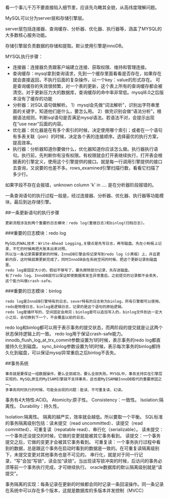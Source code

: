 看一个事儿千万不要直接陷入细节里，应该先鸟瞰其全貌，从高纬度理解问题。

MySQL可以分为server层和存储引擎层。

server层包括连接器、查询缓存、分析器、优化器、执行器等，涵盖了MYSQL的大多数核心服务功能。

存储引擎层负责数据的存储和提取。默认使用引擎是innoDB。

MYSQL执行步骤：
- 连接器：连接器负责跟客户端建立连接、获取权限、维持和管理连接。
- 查询缓存：mysql拿到查询请求，先到一个缓存里面看看是否存在，如果存在就会直接返回，不执行后面的复杂操作，以一个key：value的形式存在。
	可是查询缓存的失效很频繁，对一个表的更新，这个表上所有的查询缓存都会被清空。对于更新压力大的数据库，查询缓存的命中率非常低。mysql8.0之后版本没有了缓存的功能
- 分析器：对SQL语句做解析。
	1）mysql会先做“词法解析”，识别出字符串里面的关键字，知道他们是什么，要怎么用。
	2）做完识别会做“语法分析”，根据语法规则，判断sql语句是否满足mysql语法。若语法不对，会提示出现在“use  near”后面的内容。
- 优化器：优化器是在有多个索引的时候，决定使用哪个索引；或者在一个语句有多表关联（join）的时候，决定各个表的连接顺序。选择最优的执行方案，提高效率。
- 执行器：分析器知道你要做什么，优化器知道你应该怎么做。执行器执行语句。执行前，先判断你有没有权限。有权限就会打开表继续执行，打开表会根据表的引擎定义，使用这个引擎提供的接口。就是每一行调用引擎提供的接口去查询，又说要的也差不多。rows_examined引擎扫描行数，看看它扫描了多少行。
  
如果字段不存在会报错，unknown column 'k' in .... 是在分析器阶段报错的。

一条查询语句的执行过程一般是，经过连接器、分析器、优化器、执行器等功能模块，最后到达存储引擎。

##一条更新语句的执行步骤

	更新流程涉及到两个重要的日志模块：redo log(重做日志)和binlog(归档日志)。

###重要的日志模块：redo log

	MySQL的WAL技术：Write-Ahead Logging,关键点是先写日志，再写磁盘。先在小粉板上记录，不忙的时候再把大账本出来对照。
	所以当一条记录需要更新的时候，InnoDB引擎会将记录写到redo log（小黑板）上，并且更新内存，这时候就算更新完成了。同时InnoDB会在系统空闲的时候，把这个更新记录到磁盘里。
	redo log是固定大小的，假如不够写了，要先擦除部分记录，先存进磁盘。
	有了redo log，InnoDB就可以保证即使数据库发生异常重启，之前提交的记录都不会丢失，这个能力叫做crash-safe。

###重要的日志模块：binlog

	redo log是InnoDB引擎特有的日志，sever特有的日志称为binlog，所有引擎都可以使用。
	redo是物理日志，binlog是逻辑日志，记录的是这个语句的原始逻辑。
	redo log是循环写的，空间固定会用完；binlog是可以追加写入的，binlog文件到达一定大小之后，会切换到下一个，不会覆盖以前的日志。


redo log和binlog都可以用于表示事务的提交状态，而两阶段的提交就是让这两个状态保持逻辑上的一致。
redo log用于保证crash-safe能力。innodb_flush_log_at_trx_commit参数设置为1的时候，表示事务的redo log都直接持久化到磁盘。
sync_binlog参数设置为1的时候，表示每次事务的binlog都持久化到磁盘，可以保证mysql异常重启之后binlog不丢失。



##事务系统

	事务就是要保证一组数据操作，要么全部成功，要么全部失败。MYSQL中，事务支持实在引擎层实现的。MySQL原生的MyISAM引擎就不支持事务，这也是MyISAM被InnoDB取代的重要原因之一。
	多事务同时执行的时候，可能会出现的问题：脏读、不可重复读、幻读。

事务有4大特性:ACID。
	Atomicity:原子性。 Consistency：一致性。 Isolation:隔离性。 Durability：持久性。

Isolation:隔离性。
	隔离的越严实，效率就会越低。所以要取一个平衡。
	SQL标准的事务隔离级别包括：读未提交（read uncommitted）、读提交（read committed）、可重复读（repatable read）、串行化（serializable）。
	读未提交：一个事务还没提交的时候，它做的变更就能被其它事务看到。
	读提交：一个事务提交之后，它做的变更才会被其它事务看到。
	可重复读：一个事务执行过程中看到的数据，总是跟这个事务在启动时看到的数据是一致的。在可重复读隔离级别下，未提交变更对其他事务也是不可见的。
	串行化，就是对于同一行记录，“写”会加“写锁”，读会加“读锁”。当出现读写锁冲突的时候，后访问的事务必须等前一个事务执行完成，才可继续执行。
	oracle数据库的默认隔离级别就是“读提交”。

事务隔离的实现：每条记录在更新的时候都会同时记录一条回滚操作。同一条记录在系统中可以存在多个版本，这就是数据库的多版本并发控制（MVCC）